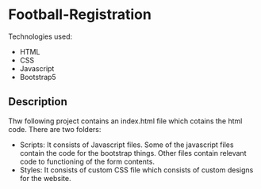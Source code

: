 # Football-Registration

Technologies used:
* HTML
* CSS
* Javascript
* Bootstrap5

## Description
Thw following project contains an index.html file which cotains the html code.
There are two folders:
* Scripts: It consists of Javascript files.
           Some of the javascript files contain the code for the bootstrap things.
           Other files contain relevant code to functioning of the form contents.
* Styles: It consists of custom CSS file which consists of custom designs for the website.


